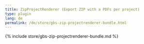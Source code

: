 ```yaml
---
title: ZipProjectRenderer (Export ZIP with a PDFs per project)
type: plugin
lang: de
permalink: /de/store/gbs-zip-projectrenderer-bundle.html
---
```


{% include store/gbs-zip-projectrenderer-bundle.md %}

